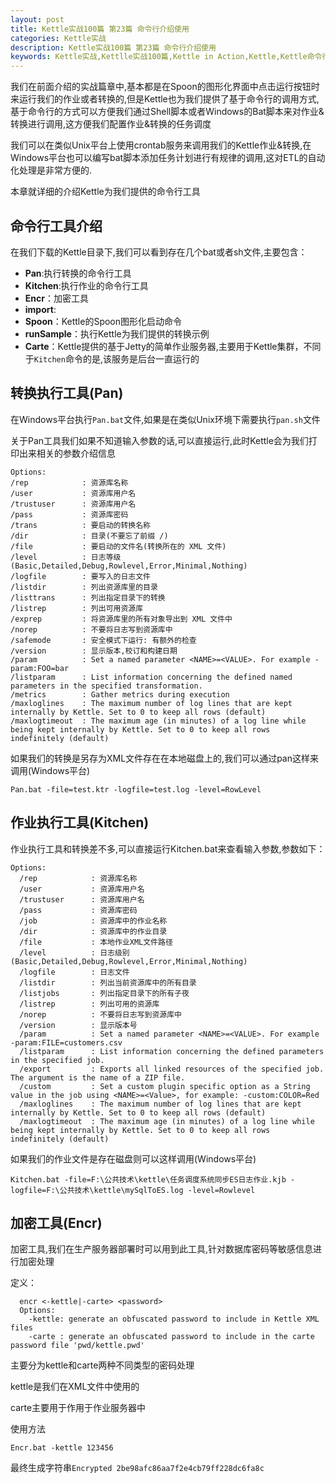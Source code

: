 ```yaml
---
layout: post
title: Kettle实战100篇 第23篇 命令行介绍使用
categories: Kettle实战
description: Kettle实战100篇 第23篇 命令行介绍使用
keywords: Kettle实战,Kettlle实战100篇,Kettle in Action,Kettle,Kettle命令行
---
```


我们在前面介绍的实战篇章中,基本都是在Spoon的图形化界面中点击运行按钮时来运行我们的作业或者转换的,但是Kettle也为我们提供了基于命令行的调用方式,基于命令行的方式可以方便我们通过Shell脚本或者Windows的Bat脚本来对作业&转换进行调用,这方便我们配置作业&转换的任务调度

我们可以在类似Unix平台上使用crontab服务来调用我们的Kettle作业&转换,在Windows平台也可以编写bat脚本添加任务计划进行有规律的调用,这对ETL的自动化处理是非常方便的.

本章就详细的介绍Kettle为我们提供的命令行工具

## 命令行工具介绍

在我们下载的Kettle目录下,我们可以看到存在几个bat或者sh文件,主要包含：

- **Pan**:执行转换的命令行工具
- **Kitchen**:执行作业的命令行工具
- **Encr**：加密工具
- **import**:
- **Spoon**：Kettle的Spoon图形化启动命令
- **runSample**：执行Kettle为我们提供的转换示例
- **Carte**：Kettle提供的基于Jetty的简单作业服务器,主要用于Kettle集群，不同于`Kitchen`命令的是,该服务是后台一直运行的

## 转换执行工具(Pan)

在Windows平台执行`Pan.bat`文件,如果是在类似Unix环境下需要执行`pan.sh`文件

关于Pan工具我们如果不知道输入参数的话,可以直接运行,此时Kettle会为我们打印出来相关的参数介绍信息

```shell
Options:
/rep            : 资源库名称
/user           : 资源库用户名
/trustuser      : 资源库用户名
/pass           : 资源库密码
/trans          : 要启动的转换名称
/dir            : 目录(不要忘了前缀 /)
/file           : 要启动的文件名(转换所在的 XML 文件)
/level          : 日志等级 (Basic,Detailed,Debug,Rowlevel,Error,Minimal,Nothing)
/logfile        : 要写入的日志文件
/listdir        : 列出资源库里的目录
/listtrans      : 列出指定目录下的转换
/listrep        : 列出可用资源库
/exprep         : 将资源库里的所有对象导出到 XML 文件中
/norep          : 不要将日志写到资源库中
/safemode       : 安全模式下运行: 有额外的检查
/version        : 显示版本,校订和构建日期
/param          : Set a named parameter <NAME>=<VALUE>. For example -param:FOO=bar
/listparam      : List information concerning the defined named parameters in the specified transformation.
/metrics        : Gather metrics during execution
/maxloglines    : The maximum number of log lines that are kept internally by Kettle. Set to 0 to keep all rows (default)
/maxlogtimeout  : The maximum age (in minutes) of a log line while being kept internally by Kettle. Set to 0 to keep all rows indefinitely (default)

```

如果我们的转换是另存为XML文件存在在本地磁盘上的,我们可以通过pan这样来调用(Windows平台)

```shell
Pan.bat -file=test.ktr -logfile=test.log -level=RowLevel
```

## 作业执行工具(Kitchen)

作业执行工具和转换差不多,可以直接运行Kitchen.bat来查看输入参数,参数如下：

```shell
Options:
  /rep            : 资源库名称
  /user           : 资源库用户名
  /trustuser      : 资源库用户名
  /pass           : 资源库密码
  /job            : 资源库中的作业名称
  /dir            : 资源库中的作业目录
  /file           : 本地作业XML文件路径
  /level          : 日志级别(Basic,Detailed,Debug,Rowlevel,Error,Minimal,Nothing)
  /logfile        : 日志文件
  /listdir        : 列出当前资源库中的所有目录
  /listjobs       : 列出指定目录下的所有子夜
  /listrep        : 列出可用的资源库
  /norep          : 不要将日志写到资源库中
  /version        : 显示版本号
  /param          : Set a named parameter <NAME>=<VALUE>. For example -param:FILE=customers.csv
  /listparam      : List information concerning the defined parameters in the specified job.
  /export         : Exports all linked resources of the specified job. The argument is the name of a ZIP file.
  /custom         : Set a custom plugin specific option as a String value in the job using <NAME>=<Value>, for example: -custom:COLOR=Red
  /maxloglines    : The maximum number of log lines that are kept internally by Kettle. Set to 0 to keep all rows (default)
  /maxlogtimeout  : The maximum age (in minutes) of a log line while being kept internally by Kettle. Set to 0 to keep all rows indefinitely (default)

```

如果我们的作业文件是存在磁盘则可以这样调用(Windows平台)

```shell
Kitchen.bat -file=F:\公共技术\kettle\任务调度系统同步ES日志作业.kjb -logfile=F:\公共技术\kettle\mySqlToES.log -level=Rowlevel
```

## 加密工具(Encr)

加密工具,我们在生产服务器部署时可以用到此工具,针对数据库密码等敏感信息进行加密处理

定义：

```shell
  encr <-kettle|-carte> <password>
  Options:
    -kettle: generate an obfuscated password to include in Kettle XML files
    -carte : generate an obfuscated password to include in the carte password file 'pwd/kettle.pwd'

```

主要分为kettle和carte两种不同类型的密码处理

kettle是我们在XML文件中使用的

carte主要用于作用于作业服务器中

使用方法

```shell
Encr.bat -kettle 123456
```

最终生成字符串`Encrypted 2be98afc86aa7f2e4cb79ff228dc6fa8c`